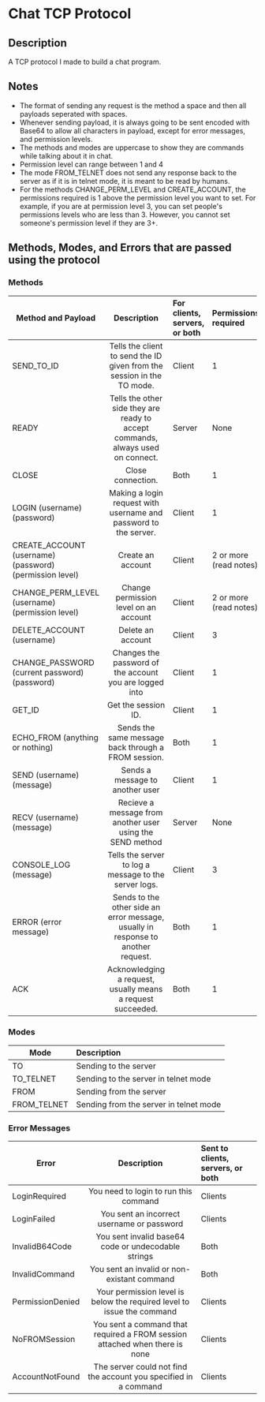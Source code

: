 # Chat TCP Protocol

## Description
A TCP protocol I made to build a chat program.

## Notes
* The format of sending any request is the method a space and then all payloads seperated with spaces.
* Whenever sending payload, it is always going to be sent encoded with Base64 to allow all characters in payload, except for error messages, and permission levels.
* The methods and modes are uppercase to show they are commands while talking about it in chat.
* Permission level can range between 1 and 4
* The mode FROM_TELNET does not send any response back to the server as if it is in telnet mode, it is meant to be read by humans.
* For the methods CHANGE_PERM_LEVEL and CREATE_ACCOUNT, the permissions required is 1 above the permission level you want to set. For example, if you are at permission level 3, you can set people's permissions levels who are less than 3. However, you cannot set someone's permission level if they are 3+.

## Methods, Modes, and Errors that are passed using the protocol

### Methods
| Method and Payload                                      | Description                                                                       | For clients, servers, or both | Permissions required   |
|---------------------------------------------------------|:---------------------------------------------------------------------------------:|:------------------------------|:-----------------------|
| SEND_TO_ID                                              | Tells the client to send the ID given from the session in the TO mode.            | Client                        | 1                      |
| READY                                                   | Tells the other side they are ready to accept commands, always used on connect.   | Server                        | None                   |
| CLOSE                                                   | Close connection.                                                                 | Both                          | 1                      |
| LOGIN (username) (password)                             | Making a login request with username and password to the server.                  | Client                        | 1                      |
| CREATE_ACCOUNT (username) (password) (permission level) | Create an account                                                                 | Client                        | 2 or more (read notes) |
| CHANGE_PERM_LEVEL (username) (permission level)         | Change permission level on an account                                             | Client                        | 2 or more (read notes) |
| DELETE_ACCOUNT (username)                               | Delete an account                                                                 | Client                        | 3                      |
| CHANGE_PASSWORD (current password) (password)           | Changes the password of the account you are logged into                           | Client                        | 1                      |
| GET_ID                                                  | Get the session ID.                                                               | Client                        | 1                      |
| ECHO_FROM (anything or nothing)                         | Sends the same message back through a FROM session.                               | Both                          | 1                      |
| SEND (username) (message)                               | Sends a message to another user                                                   | Client                        | 1                      |
| RECV (username) (message)                               | Recieve a message from another user using the SEND method                         | Server                        | None                   |
| CONSOLE_LOG (message)                                   | Tells the server to log a message to the server logs.                             | Client                        | 3                      |
| ERROR (error message)                                   | Sends to the other side an error message, usually in response to another request. | Both                          | 1                      |
| ACK                                                     | Acknowledging a request, usually means a request succeeded.                       | Both                          | 1                      |

### Modes
| Mode        | Description                            |
|-------------|:---------------------------------------|
| TO          | Sending to the server                  |
| TO_TELNET   | Sending to the server in telnet mode   |
| FROM        | Sending from the server                |
| FROM_TELNET | Sending from the server in telnet mode |

### Error Messages
| Error            | Description                                                                 | Sent to clients, servers, or both |
|------------------|:---------------------------------------------------------------------------:|:----------------------------------|
| LoginRequired    | You need to login to run this command                                       | Clients                           |
| LoginFailed      | You sent an incorrect username or password                                  | Clients                           |
| InvalidB64Code   | You sent invalid base64 code or undecodable strings                         | Both                              |
| InvalidCommand   | You sent an invalid or non-existant command                                 | Both                              |
| PermissionDenied | Your permission level is below the required level to issue the command      | Clients                           |
| NoFROMSession    | You sent a command that required a FROM session attached when there is none | Clients                           |
| AccountNotFound  | The server could not find the account you specified in a command            | Clients
